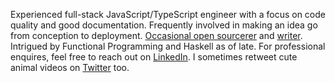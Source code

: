 Experienced full-stack JavaScript/TypeScript engineer with a focus on code quality and good documentation.
Frequently involved in making an idea go from conception to deployment. [Occasional open sourcerer](https://github.com/barnabasmolnar) and [writer](https://barna-molnar.medium.com/).
Intrigued by Functional Programming and Haskell as of late.
For professional enquires, feel free to reach out on [LinkedIn](https://www.linkedin.com/in/barnab%C3%A1s-moln%C3%A1r-773232191/). I sometimes retweet cute animal videos on [Twitter](https://twitter.com/_barnabasmolnar) too.
